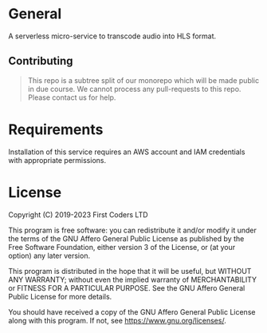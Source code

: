 # General

A serverless micro-service to transcode audio into HLS format.

## Contributing

> This repo is a subtree split of our monorepo which will be made public in due course. We cannot process any pull-requests to this repo. Please contact us for help.

# Requirements

Installation of this service requires an AWS account and IAM credentials with appropriate permissions.

# License

Copyright (C) 2019-2023 First Coders LTD

This program is free software: you can redistribute it and/or modify
it under the terms of the GNU Affero General Public License as
published by the Free Software Foundation, either version 3 of the
License, or (at your option) any later version.

This program is distributed in the hope that it will be useful,
but WITHOUT ANY WARRANTY; without even the implied warranty of
MERCHANTABILITY or FITNESS FOR A PARTICULAR PURPOSE. See the
GNU Affero General Public License for more details.

You should have received a copy of the GNU Affero General Public License
along with this program. If not, see <https://www.gnu.org/licenses/>.
